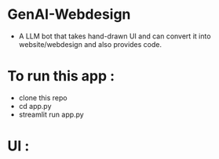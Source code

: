 # GenAI-Webdesign

* A LLM bot that takes hand-drawn UI and can convert it into website/webdesign and also provides code.
  
# To run this app :
  * clone this repo
  * cd app.py
  * streamlit run app.py

# UI : 
